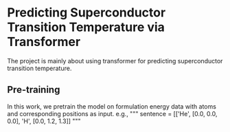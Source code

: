 # Predicting Superconductor Transition Temperature via Transformer
The project is mainly about using transformer for predicting superconductor transition temperature.


## Pre-training
In this work, we pretrain the model on formulation energy data with atoms and corresponding positions as input.
e.g.,
"""
sentence = [['He', [0.0, 0.0, 0.0], 'H', [0.0, 1.2, 1.3]]
"""

